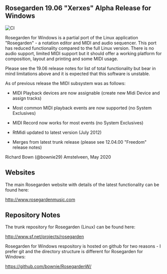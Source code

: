 ## Rosegarden 19.06 "Xerxes" Alpha Release for Windows

![CI](https://github.com/bownie/RosegardenW/workflows/CI/badge.svg)

Rosegarden for Windows is a partial port of the Linux application "Rosegarden" - a notation editor and MIDI and audio sequencer.
This port has reduced functionality compared to the full Linux version.  There is no audio support, limited MIDI support but it should offer a working platform for composition, layout and printing and some MIDI usage.

Please see the 19.06 release notes for list of total functionality but bear in mind limitations above and it is expected that this software is unstable.

As of previous release the MIDI subsystem was as follows:

  - MIDI Playback devices are now assignable (create new Midi Device and assign tracks)

  - Most common MIDI playback events are now supported (no System Exclusives)

  - MIDI Record now works for most events (no System Exclusives)

  - RtMidi updated to latest version (July 2012)

  - Merges from latest trunk release (please see 12.04.00 "Freedom" release notes)


Richard Bown (@bownie29)
Amstelveen, May 2020


## Websites

The main Rosegarden website with details of the latest functionality can be found here:

  http://www.rosegardenmusic.com

## Repository Notes

The trunk repository for Rosegarden (Linux) can be found here:

  http://www.sf.net/projects/rosegarden

Rosegarden for Windows respository is hosted on github for two reasons - I prefer git and the directory structure is different for Rosegarden for Windows:

  https://github.com/bownie/RosegardenW/

